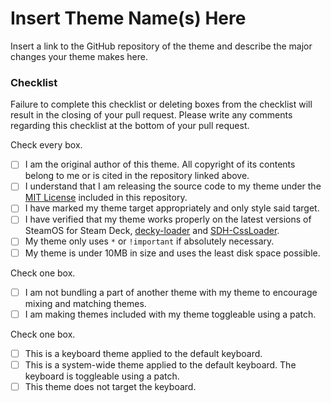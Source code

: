 # Insert Theme Name(s) Here

Insert a link to the GitHub repository of the theme and describe the major changes your theme makes here.

### Checklist

Failure to complete this checklist or deleting boxes from the checklist will result in the closing of your pull request. Please write any comments regarding this checklist at the bottom of your pull request.

Check every box.
- [ ] I am the original author of this theme. All copyright of its contents belong to me or is cited in the repository linked above.
- [ ] I understand that I am releasing the source code to my theme under the [MIT License](https://github.com/EMERALD0874/CssLoader-ThemeDb/blob/main/LICENSE) included in this repository.
- [ ] I have marked my theme target appropriately and only style said target.
- [ ] I have verified that my theme works properly on the latest versions of SteamOS for Steam Deck, [decky-loader](https://github.com/SteamDeckHomebrew/decky-loader) and [SDH-CssLoader](https://github.com/suchmememanyskill/SDH-CssLoader).
- [ ] My theme only uses `*` or `!important` if absolutely necessary.
- [ ] My theme is under 10MB in size and uses the least disk space possible.

Check one box.
- [ ] I am not bundling a part of another theme with my theme to encourage mixing and matching themes.
- [ ] I am making themes included with my theme toggleable using a patch.

Check one box.
- [ ] This is a keyboard theme applied to the default keyboard.
- [ ] This is a system-wide theme applied to the default keyboard. The keyboard is toggleable using a patch.
- [ ] This theme does not target the keyboard.
